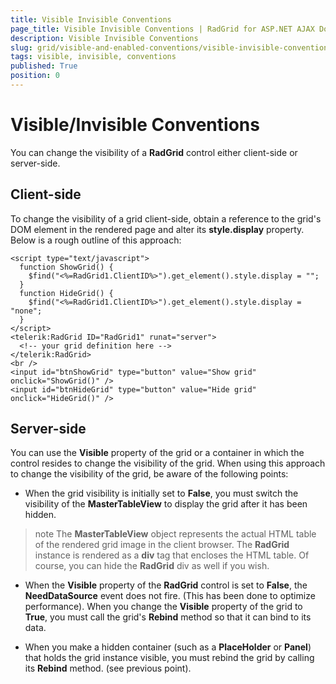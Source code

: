 ```yaml
---
title: Visible Invisible Conventions
page_title: Visible Invisible Conventions | RadGrid for ASP.NET AJAX Documentation
description: Visible Invisible Conventions
slug: grid/visible-and-enabled-conventions/visible-invisible-conventions
tags: visible, invisible, conventions
published: True
position: 0
---
```


# Visible/Invisible Conventions


You can change the visibility of a **RadGrid** control either client-side or server-side.

## Client-side

To change the visibility of a grid client-side, obtain a reference to the grid's DOM element in the rendered page and alter its **style.display** property. Below is a rough outline of this approach:

````ASP.NET
<script type="text/javascript">
  function ShowGrid() {
    $find("<%=RadGrid1.ClientID%>").get_element().style.display = "";
  }
  function HideGrid() {
    $find("<%=RadGrid1.ClientID%>").get_element().style.display = "none";
  }
</script>
<telerik:RadGrid ID="RadGrid1" runat="server">
  <!-- your grid definition here -->
</telerik:RadGrid>
<br />
<input id="btnShowGrid" type="button" value="Show grid" onclick="ShowGrid()" />
<input id="btnHideGrid" type="button" value="Hide grid" onclick="HideGrid()" />
````



## Server-side

You can use the **Visible** property of the grid or a container in which the control resides to change the visibility of the grid. When using this approach to change the visibility of the grid, be aware of the following points:

* When the grid visibility is initially set to **False**, you must switch the visibility of the **MasterTableView** to display the grid after it has been hidden.

>note The **MasterTableView** object represents the actual HTML table of the rendered grid image in the client browser. The **RadGrid** instance is rendered as a **div** tag that encloses the HTML table. Of course, you can hide the **RadGrid** div as well if you wish.
>


* When the **Visible** property of the **RadGrid** control is set to **False**, the **NeedDataSource** event does not fire. (This has been done to optimize performance). When you change the **Visible** property of the grid to **True**, you must call the grid's **Rebind** method so that it can bind to its data.

* When you make a hidden container (such as a **PlaceHolder** or **Panel**) that holds the grid instance visible, you must rebind the grid by calling its **Rebind** method. (see previous point).
